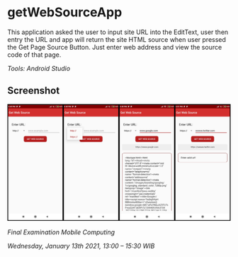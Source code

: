 # getWebSourceApp
This application asked the user to input site URL into the EditText, user then entry the URL and app
will return the site HTML source when user pressed the Get Page Source Button. Just enter web address and view the source code of that page.


_Tools: Android Studio_

## Screenshot
<img src="Screenshot app.jpg" width="900" />

_Final Examination Mobile Computing_

_Wednesday, January 13th 2021, 13:00 – 15:30 WIB_


